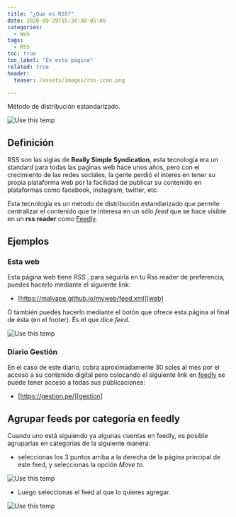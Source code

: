 ```yaml
---
title: "¿Que es RSS?"
date: 2020-09-29T15:34:30-05:00
categories:
  - Web
tags:
  - RSS
toc: true
toc_label: "En esta página"
related: true
header:
  teaser: /assets/images/rss-icon.png

---
```


Método de distribución estandarizado.

![Use this temp](/myweb/assets/images/rss-icon.png)

<!--more-->

## Definición

RSS son las siglas de **Really Simple Syndication**, esta tecnología era un standard para todas las paginas web hace unos años, pero con el crecimiento de las redes sociales, la gente perdió el interes en tener su propia plataforma web por la facilidad de publicar su contenido en plataformas como facebook, instagram, twitter, etc.

Esta tecnología es un método de distribución estandarizado que permite centralizar el contenido que te interesa en un sólo *feed* que se hace visible en un **rss reader** como [Feedly][feedly].



## Ejemplos

### Esta web

Esta página web tiene *RSS* , para seguirla en tu Rss reader de preferencia, puedes hacerlo mediante el siguiente link:

- [https://malvape.github.io/myweb/feed.xml][web]

O también puedes hacerlo mediante el botón que ofrece esta página al final de ésta (en el footer). És el que dice *feed*.

![Use this temp](/myweb/assets/images/RSS.png)

### Diario Gestión

En el caso de este diario, cobra aproximadamente 30 soles al mes por el acceso a su contenido digital pero colocando el siguiente link en [feedly][feedly] se puede tener acceso a todas sus públicaciones:

- [https://gestion.pe/][gestion]


## Agrupar feeds por categoría en feedly

Cuando uno está siguiendo ya algunas cuentas en feedly, es posible agruparlas en categorias de la siguiente manera:

- seleccionas los 3 puntos arriba a la derecha de la página principal de este feed, y seleccionas la opción *Move to*.


![Use this temp](/myweb/assets/images/Capture3.PNG)

- Luego seleccionas el feed al que lo quieres agregar.

![Use this temp](/myweb/assets/images/Capture2.png)


[python-project-template]: https://github.com/yxtay/python-project-template
[pip]: https://pip.pypa.io/en/stable
[feedly]: https://feedly.com/
[web]: https://malvape.github.io/myweb/feed.xml
[gestion]: https://gestion.pe/
